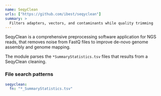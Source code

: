 ```yaml
---
name: SeqyClean
urls: ["https://github.com/ibest/seqyclean"]
summary: >
  Filters adapters, vectors, and contaminants while quality trimming
---
```


<!--
~~~~~ DO NOT EDIT ~~~~~
This file is autogenerated from the MultiQC module python docstring.
Do not edit the markdown, it will be overwritten.

File path for the source of this content: multiqc/modules/seqyclean/seqyclean.py
~~~~~~~~~~~~~~~~~~~~~~~
-->

SeqyClean is a comprehensive preprocessing software application for NGS reads, that removes noise from FastQ
files to improve de-novo genome assembly and genome mapping.

The module parses the `*SummaryStatistics.tsv` files that results from a SeqyClean cleaning.

### File search patterns

```yaml
seqyclean:
  fn: "*_SummaryStatistics.tsv"
```
